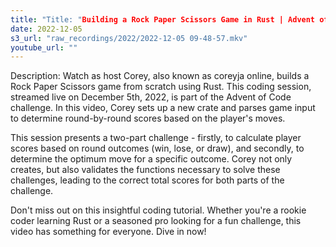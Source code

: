 ```yaml
---
title: "Title: "Building a Rock Paper Scissors Game in Rust | Advent of Code Challenge"
date: 2022-12-05
s3_url: "raw_recordings/2022/2022-12-05 09-48-57.mkv"
youtube_url: ""
---
```



Description: 
Watch as host Corey, also known as coreyja online, builds a Rock Paper Scissors game from scratch using Rust. This coding session, streamed live on December 5th, 2022, is part of the Advent of Code challenge. In this video, Corey sets up a new crate and parses game input to determine round-by-round scores based on the player's moves. 

This session presents a two-part challenge - firstly, to calculate player scores based on round outcomes (win, lose, or draw), and secondly, to determine the optimum move for a specific outcome. Corey not only creates, but also validates the functions necessary to solve these challenges, leading to the correct total scores for both parts of the challenge.

Don't miss out on this insightful coding tutorial. Whether you're a rookie coder learning Rust or a seasoned pro looking for a fun challenge, this video has something for everyone. Dive in now!
